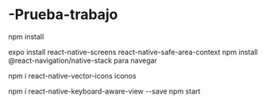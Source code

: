 # -Prueba-trabajo

npm install


expo install react-native-screens react-native-safe-area-context
npm install @react-navigation/native-stack
para navegar

npm i react-native-vector-icons
iconos

npm i react-native-keyboard-aware-view --save
npm start
